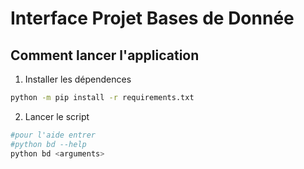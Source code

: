 # Interface Projet Bases de Donnée

## Comment lancer l'application

1. Installer les dépendences

```bash
python -m pip install -r requirements.txt
```

2. Lancer le script

```bash
#pour l'aide entrer
#python bd --help
python bd <arguments>
```